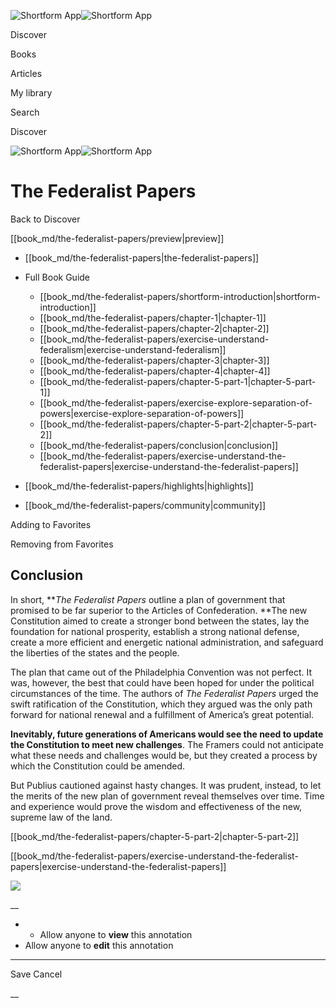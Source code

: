 ![Shortform App](/img/logo.36a2399e.svg)![Shortform App](/img/logo-dark.70c1b072.svg)

Discover

Books

Articles

My library

Search

Discover

![Shortform App](/img/logo.36a2399e.svg)![Shortform App](/img/logo-dark.70c1b072.svg)

# The Federalist Papers

Back to Discover

[[book_md/the-federalist-papers/preview|preview]]

  * [[book_md/the-federalist-papers|the-federalist-papers]]
  * Full Book Guide

    * [[book_md/the-federalist-papers/shortform-introduction|shortform-introduction]]
    * [[book_md/the-federalist-papers/chapter-1|chapter-1]]
    * [[book_md/the-federalist-papers/chapter-2|chapter-2]]
    * [[book_md/the-federalist-papers/exercise-understand-federalism|exercise-understand-federalism]]
    * [[book_md/the-federalist-papers/chapter-3|chapter-3]]
    * [[book_md/the-federalist-papers/chapter-4|chapter-4]]
    * [[book_md/the-federalist-papers/chapter-5-part-1|chapter-5-part-1]]
    * [[book_md/the-federalist-papers/exercise-explore-separation-of-powers|exercise-explore-separation-of-powers]]
    * [[book_md/the-federalist-papers/chapter-5-part-2|chapter-5-part-2]]
    * [[book_md/the-federalist-papers/conclusion|conclusion]]
    * [[book_md/the-federalist-papers/exercise-understand-the-federalist-papers|exercise-understand-the-federalist-papers]]
  * [[book_md/the-federalist-papers/highlights|highlights]]
  * [[book_md/the-federalist-papers/community|community]]



Adding to Favorites 

Removing from Favorites 

## Conclusion

In short, **_The Federalist Papers_ outline a plan of government that promised to be far superior to the Articles of Confederation. **The new Constitution aimed to create a stronger bond between the states, lay the foundation for national prosperity, establish a strong national defense, create a more efficient and energetic national administration, and safeguard the liberties of the states and the people.

The plan that came out of the Philadelphia Convention was not perfect. It was, however, the best that could have been hoped for under the political circumstances of the time. The authors of _The Federalist Papers_ urged the swift ratification of the Constitution, which they argued was the only path forward for national renewal and a fulfillment of America’s great potential.

**Inevitably, future generations of Americans would see the need to update the Constitution to meet new challenges**. The Framers could not anticipate what these needs and challenges would be, but they created a process by which the Constitution could be amended.

But Publius cautioned against hasty changes. It was prudent, instead, to let the merits of the new plan of government reveal themselves over time. Time and experience would prove the wisdom and effectiveness of the new, supreme law of the land.

[[book_md/the-federalist-papers/chapter-5-part-2|chapter-5-part-2]]

[[book_md/the-federalist-papers/exercise-understand-the-federalist-papers|exercise-understand-the-federalist-papers]]

![](https://bat.bing.com/action/0?ti=56018282&Ver=2&mid=5985d1f9-84e8-4065-a70b-9a6afa3f6772&sid=1711133063fa11eebdec89a8b8ae3bbc&vid=171147a063fa11eea7440fcfeb230d96&vids=0&msclkid=N&pi=0&lg=en-US&sw=800&sh=600&sc=24&nwd=1&tl=Shortform%20%7C%20Book&p=https%3A%2F%2Fwww.shortform.com%2Fapp%2Fbook%2Fthe-federalist-papers%2Fconclusion&r=&lt=500&evt=pageLoad&sv=1&rn=699829)

__

  *   * Allow anyone to **view** this annotation
  * Allow anyone to **edit** this annotation



* * *

Save Cancel

__



